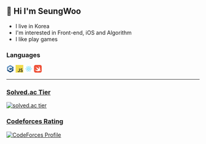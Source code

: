 ## 👋 Hi I'm SeungWoo
- I live in Korea
- I'm interested in Front-end, iOS and Algorithm
- I like play games

### Languages
<code><img height="20" src="https://raw.githubusercontent.com/github/explore/80688e429a7d4ef2fca1e82350fe8e3517d3494d/topics/cpp/cpp.png"></code>
<code><img height="20" src="https://raw.githubusercontent.com/github/explore/80688e429a7d4ef2fca1e82350fe8e3517d3494d/topics/javascript/javascript.png"></code>
<code><img height="20" src="https://raw.githubusercontent.com/github/explore/80688e429a7d4ef2fca1e82350fe8e3517d3494d/topics/react/react.png"></code>
<code><img height="20" src="https://raw.githubusercontent.com/github/explore/80688e429a7d4ef2fca1e82350fe8e3517d3494d/topics/swift/swift.png"></code>


---
### [Solved.ac Tier](https://solved.ac)   
[![solved.ac tier](http://mazassumnida.wtf/api/v2/generate_badge?boj=kangsw1025)](https://solved.ac/kangsw1025)   
### [Codeforces Rating](https://codeforces.com)   
[![CodeForces Profile](https://cf.leed.at?id=Tamyu)](https://codeforces.com/profile/Tamyu)


<!--
**kangsw1025/kangsw1025** is a ✨ _special_ ✨ repository because its `README.md` (this file) appears on your GitHub profile.

Here are some ideas to get you started:

- 🔭 I’m currently working on ...
- 🌱 I’m currently learning ...
- 👯 I’m looking to collaborate on ...
- 🤔 I’m looking for help with ...
- 💬 Ask me about ...
- 📫 How to reach me: ...
- 😄 Pronouns: ...
- ⚡ Fun fact: ...
-->
